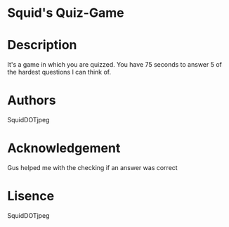 # Squid's Quiz-Game

# Description
It's a game in which you are quizzed. You have 75 seconds to answer 5 of the hardest questions I can think of.

# Authors
SquidDOTjpeg

# Acknowledgement
Gus helped me with the checking if an answer was correct

# Lisence
SquidDOTjpeg


